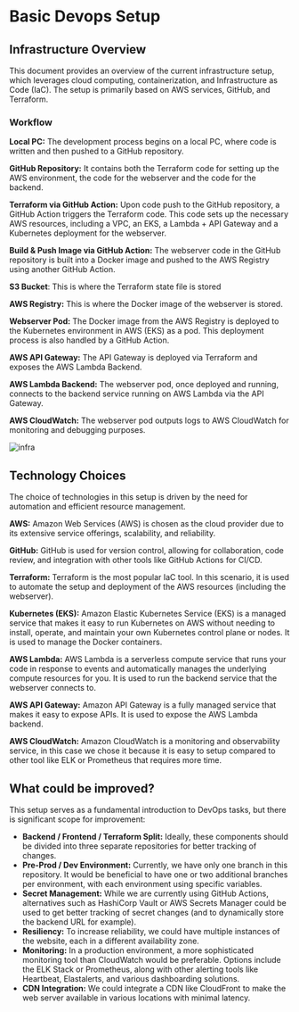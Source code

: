 # Basic Devops Setup

## Infrastructure Overview
This document provides an overview of the current infrastructure setup, which leverages cloud computing, containerization, and Infrastructure as Code (IaC). The setup is primarily based on AWS services, GitHub, and Terraform.

### Workflow
**Local PC:** The development process begins on a local PC, where code is written and then pushed to a GitHub repository.

**GitHub Repository:** It contains both the Terraform code for setting up the AWS environment, the code for the webserver and the code for the backend.

**Terraform via GitHub Action:** Upon code push to the GitHub repository, a GitHub Action triggers the Terraform code. This code sets up the necessary AWS resources, including a VPC, an EKS, a Lambda + API Gateway and a Kubernetes deployment for the webserver.

**Build & Push Image via GitHub Action:** The webserver code in the GitHub repository is built into a Docker image and pushed to the AWS Registry using another GitHub Action.

**S3 Bucket**: This is where the Terraform state file is stored

**AWS Registry:** This is where the Docker image of the webserver is stored.

**Webserver Pod:** The Docker image from the AWS Registry is deployed to the Kubernetes environment in AWS (EKS) as a pod. This deployment process is also handled by a GitHub Action.

**AWS API Gateway:** The API Gateway is deployed via Terraform and exposes the AWS Lambda Backend.

**AWS Lambda Backend:** The webserver pod, once deployed and running, connects to the backend service running on AWS Lambda via the API Gateway.

**AWS CloudWatch:** The webserver pod outputs logs to AWS CloudWatch for monitoring and debugging purposes.


![infra](https://github.com/Yb2411/zumo_assesment/assets/132000325/f4a142d0-61e7-4495-b33a-822935129a2a)


## Technology Choices
The choice of technologies in this setup is driven by the need for automation and efficient resource management.

**AWS:** Amazon Web Services (AWS) is chosen as the cloud provider due to its extensive service offerings, scalability, and reliability.

**GitHub:** GitHub is used for version control, allowing for collaboration, code review, and integration with other tools like GitHub Actions for CI/CD.

**Terraform:** Terraform is the most popular IaC tool. In this scenario, it is used to automate the setup and deployment of the AWS resources (including the webserver).

**Kubernetes (EKS):** Amazon Elastic Kubernetes Service (EKS) is a managed service that makes it easy to run Kubernetes on AWS without needing to install, operate, and maintain your own Kubernetes control plane or nodes. It is used to manage the Docker containers.

**AWS Lambda:** AWS Lambda is a serverless compute service that runs your code in response to events and automatically manages the underlying compute resources for you. It is used to run the backend service that the webserver connects to.

**AWS API Gateway:** Amazon API Gateway is a fully managed service that makes it easy to expose APIs. It is used to expose the AWS Lambda backend.

**AWS CloudWatch:** Amazon CloudWatch is a monitoring and observability service, in this case we chose it because it is easy to setup compared to other tool like ELK or Prometheus that requires more time.

## What could be improved?

This setup serves as a fundamental introduction to DevOps tasks, but there is significant scope for improvement:

- **Backend / Frontend / Terraform Split:** Ideally, these components should be divided into three separate repositories for better tracking of changes.
- **Pre-Prod / Dev Environment:** Currently, we have only one branch in this repository. It would be beneficial to have one or two additional branches per environment, with each environment using specific variables.
- **Secret Management:** While we are currently using GitHub Actions, alternatives such as HashiCorp Vault or AWS Secrets Manager could be used to get better tracking of secret changes (and to dynamically store the backend URL for example).
- **Resiliency:** To increase reliability, we could have multiple instances of the website, each in a different availability zone.
- **Monitoring:** In a production environment, a more sophisticated monitoring tool than CloudWatch would be preferable. Options include the ELK Stack or Prometheus, along with other alerting tools like Heartbeat, Elastalerts, and various dashboarding solutions.
- **CDN Integration:** We could integrate a CDN like CloudFront to make the web server available in various locations with minimal latency.
